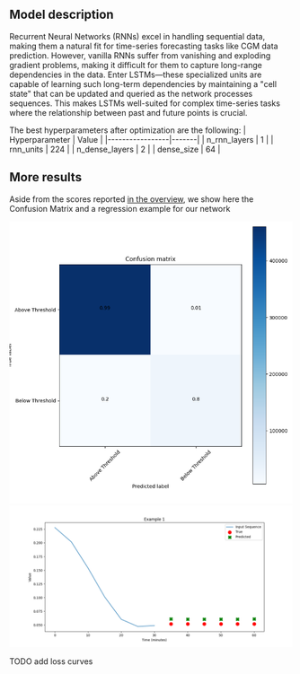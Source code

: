 ## Model description

Recurrent Neural Networks (RNNs) excel in handling sequential data, making them a natural fit for time-series forecasting tasks like CGM data prediction. However, vanilla RNNs suffer from vanishing and exploding gradient problems, making it difficult for them to capture long-range dependencies in the data. Enter LSTMs—these specialized units are capable of learning such long-term dependencies by maintaining a "cell state" that can be updated and queried as the network processes sequences. This makes LSTMs well-suited for complex time-series tasks where the relationship between past and future points is crucial.

The best hyperparameters after optimization are the following:
| Hyperparameter  | Value |
|-----------------|-------|
| n_rnn_layers    | 1     |
| rnn_units       | 224   |
| n_dense_layers  | 2     |
| dense_size      | 64    |

## More results

Aside from the scores reported [in the overview](https://francesco-vaselli.github.io/GlucoseGuard/overview1/), we show here the Confusion Matrix and a regression example for our network

![The cm](img/cm_rnn.png)
![The ts](img/ts_rnn.png)

TODO add loss curves